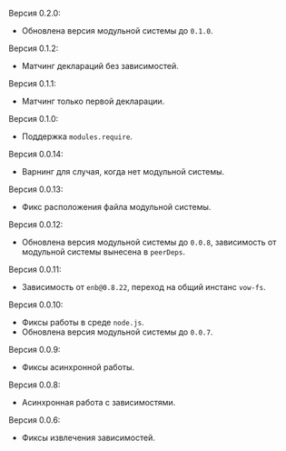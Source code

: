 Версия 0.2.0:
 * Обновлена версия модульной системы до `0.1.0`.

Версия 0.1.2:
 * Матчинг деклараций без зависимостей.

Версия 0.1.1:
 * Матчинг только первой декларации.

Версия 0.1.0:
 * Поддержка `modules.require`.

Версия 0.0.14:
 * Варнинг для случая, когда нет модульной системы.

Версия 0.0.13:
 * Фикс расположения файла модульной системы.

Версия 0.0.12:
 * Обновлена версия модульной системы до `0.0.8`, зависимость от модульной системы вынесена в `peerDeps`.

Версия 0.0.11:
 * Зависимость от `enb@0.8.22`, переход на общий инстанс `vow-fs`.

Версия 0.0.10:
 * Фиксы работы в среде `node.js`.
 * Обновлена версия модульной системы до `0.0.7`.

Версия 0.0.9:
 * Фиксы асинхронной работы.

Версия 0.0.8:
 * Асинхронная работа с зависимостями.

Версия 0.0.6:
 * Фиксы извлечения зависимостей.
